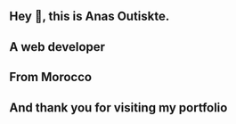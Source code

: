 ## Hey 👋, this is Anas Outiskte.
## A web developer
## From Morocco
## And thank you for visiting my portfolio